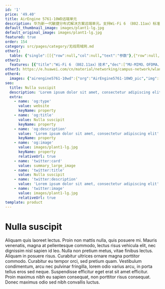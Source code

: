 ```yaml
---
id: '1'
price: '49.40'
title: AirEngine 5761-10WD远端单元
description: 华为新一代敏捷分布式解决方案远端单元。支持Wi-Fi 6 （802.11ax）标准，支持2.4GHz（2×2）和5GHz （2×2）双频同时提供业务，整机速率达1.77Gbps。适用于酒店客房、学生宿舍等房间密集场景。
default_thumbnail_image: images/plant1-lg.jpg
default_original_image: images/plant1-lg.jpg
featured: true
order: 154
category: src/pages/category/无线局域网.md
other1: 
  table: {"single":[[{"row":null,"col":null,"text":"参数"},{"row":null,"col":null,"text":"AirEngine 5761-10WD"}],[{"row":null,"col":null,"text":"尺寸（宽 x 深 x 高）"},{"row":null,"col":null,"text":"86mm x 34mm x 160mm"}],[{"row":null,"col":null,"text":"电源输入"},{"row":null,"col":null,"text":"DC：12V±10%\nPoE供电：满足802.3af/at以太网供电标准"}],[{"row":null,"col":null,"text":"最大功耗"},{"row":null,"col":null,"text":"12W\n说明：实际最大功耗遵照不同国家和地区法规而有所不同。"}],[{"row":null,"col":null,"text":"最大用户数"},{"row":null,"col":null,"text":"≤512\n说明：使用环境不同实际用户数存在差异。"}],[{"row":null,"col":null,"text":"工作温度"},{"row":null,"col":null,"text":"0℃ ～+40℃"}],[{"row":null,"col":null,"text":"天线类型"},{"row":null,"col":null,"text":"内置双频合路天线"}],[{"row":null,"col":null,"text":"MIMO:空间流"},{"row":null,"col":null,"text":"2.4GHz: 2×2:2，5GHz: 2×2:2"}],[{"row":null,"col":null,"text":"无线协议"},{"row":null,"col":null,"text":"802.11a/b/g/n/ac/ac wave2/ax"}],[{"row":null,"col":null,"text":"最高速率"},{"row":null,"col":null,"text":"1.77Gbps"}]]}
other2:
  features: [{"title":"Wi-Fi 6 （802.11ax）技术","dec":["MU-MIMO、OFDMA、1024QAM调制方式，使数据传输有序、高效，整机4条空间流，空口速率可达1.77 Gbps"]},{"title":"丰富的接口","dec":["整机支持4 x GE下行接口，2xRJ45直通口（兼容RJ11），可为酒店、宿舍场景下用户提供足够的下行接口"]},{"title":"安装灵活","dec":["支持86mm面板的暗盒安装，及配套安装件实现壁挂式安装。安装灵活，适用不同场景需求"]}]
other3: https://e.huawei.com/cn/material/networking/campus-network/wlan/1c3fdd630a334d9d93861163128db4e0
other4:
  images: {"airengine5761-10wd":{"org":"AirEngine5761-10WD_pic","img":["front_bottom.png","front_top.png","top.png"]}}
seo:
  title: Nulla suscipit
  description: 'Lorem ipsum dolor sit amet, consectetur adipiscing elit'
  extra:
    - name: 'og:type'
      value: website
      keyName: property
    - name: 'og:title'
      value: Nulla suscipit
      keyName: property
    - name: 'og:description'
      value: 'Lorem ipsum dolor sit amet, consectetur adipiscing elit'
      keyName: property
    - name: 'og:image'
      value: images/plant1-lg.jpg
      keyName: property
      relativeUrl: true
    - name: 'twitter:card'
      value: summary_large_image
    - name: 'twitter:title'
      value: Nulla suscipit
    - name: 'twitter:description'
      value: 'Lorem ipsum dolor sit amet, consectetur adipiscing elit'
    - name: 'twitter:image'
      value: images/plant1-lg.jpg
      relativeUrl: true
template: product
---
```


# Nulla suscipit

Aliquam quis laoreet lectus. Proin non mattis nulla, quis posuere mi. Mauris venenatis, magna at pellentesque commodo, lectus risus vehicula elit, nec dignissim nisl sapien id leo. Nulla non pretium metus, vitae finibus lectus. Aliquam in posuere risus. Curabitur ultrices ornare magna porttitor commodo. Curabitur eu tempor orci, sed pretium quam. Vestibulum condimentum, arcu nec pulvinar fringilla, lorem odio varius arcu, in porta tellus eros sed neque. Suspendisse efficitur eget erat sit amet efficitur. Proin maximus nibh eu sapien consequat, non porttitor risus consequat. Donec maximus odio sed nibh convallis luctus.